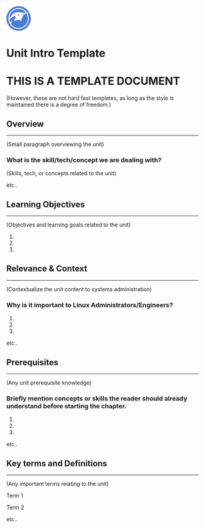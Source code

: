 <div class="flex-container">
        <img src="https://github.com/ProfessionalLinuxUsersGroup/img/blob/main/Assets/Logos/ProLUG_Round_Transparent_LOGO.png?raw=true" width="64" height="64"></img>
    <p>
        <h1>Unit Intro Template</h1>
    </p>
</div>

# THIS IS A TEMPLATE DOCUMENT

(However, these are not hard fast templates, as long as the style is maintained
there is a degree of freedom.)

## Overview

---

(Small paragraph overviewing the unit)

### What is the skill/tech/concept we are dealing with?

(Skills, tech, or concepts related to the unit)

etc..

## Learning Objectives

---

(Objectives and learning goals related to the unit)

1.
2.
3.

## Relevance & Context

---

(Contextualize the unit content to systems administration)

### Why is it important to Linux Administrators/Engineers?

1.
2.
3.

etc..

## Prerequisites

---

(Any unit prerequisite knowledge)

### Briefly mention concepts or skills the reader should already understand before starting the chapter.

1.
2.
3.

etc..

## Key terms and Definitions

---

(Any important terms relating to the unit)

Term 1

Term 2

etc..
